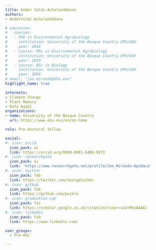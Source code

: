 ```yaml
---
title: Ander Yoldi-Achalandabaso
authors:
- AnderYoldi-Achalandabaso

# education:
#   courses:
#   - PhD in Environmental Agrobiology
#     institution: University of the Basque Country UPV/EHU
#     year: 2016
#   - course: MSc in Environmental Agrobiology
#     institution: University of the Basque Country UPV/EHU
#     year: 2010
#   - course: BSc in Biology
#     institution: University of the Basque Country UPV/EHU
#     year: 2009
# email: "jon.miranda@ehu.eus"
highlight_name: true

interests:
- Climate Change
- Plant Memory
- Rafa Nadal
organizations:
- name: University of the Basque Country
  url: https://www.ehu.eus/en/en-home

role: Pre-doctoral fellow

social:
#- icon: orcid
  icon_pack: ai
  link: https://orcid.org/0000-0001-6488-9572
#- icon: researchgate
  icon_pack: ai
  link: 'https://www.researchgate.net/profile/Jon_Miranda-Apodaca'
#- icon: twitter
  icon_pack: fab
  link: https://twitter.com/GeorgeCushen
#- icon: github
  icon_pack: fab
  link: https://github.com/poiklo
#- icon: graduation-cap
  icon_pack: fas
  link: https://scholar.google.co.uk/citations?user=sIwtMXoAAAAJ
#- icon: linkedin
  icon_pack: fab
  link: https://www.linkedin.com/

user_groups: 
  - Pre-doc

---
```



